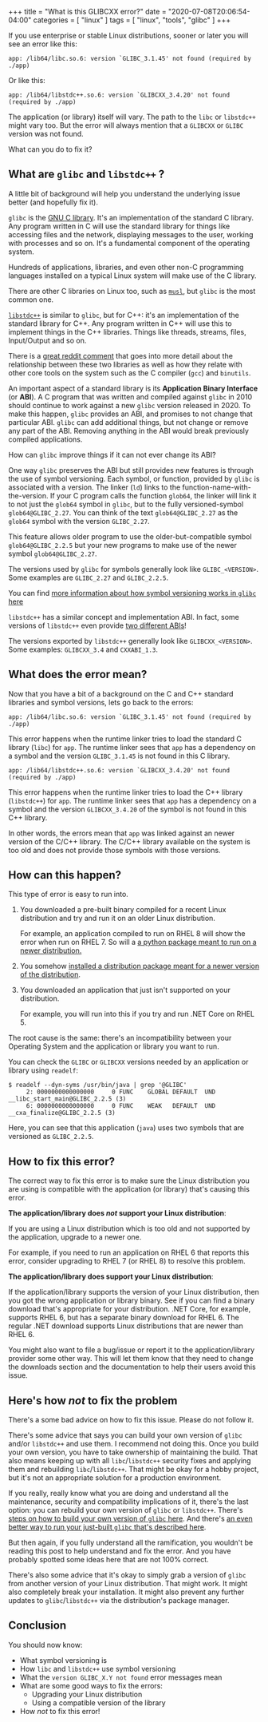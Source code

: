 +++
title = "What is this GLIBCXX error?"
date = "2020-07-08T20:06:54-04:00"
categories = [ "linux" ]
tags = [ "linux", "tools", "glibc" ]
+++

If you use enterprise or stable Linux distributions, sooner or later
you will see an error like this:

```text
app: /lib64/libc.so.6: version `GLIBC_3.1.45' not found (required by ./app)
```

Or like this:

```text
app: /lib64/libstdc++.so.6: version `GLIBCXX_3.4.20' not found (required by ./app)
```

The application (or library) itself will vary. The path to the `libc`
or `libstdc++` might vary too. But the error will always mention that
a `GLIBCXX` or `GLIBC` version was not found.

What can you do to fix it?

## What are `glibc` and `libstdc++` ?

A little bit of background will help you understand the underlying
issue better (and hopefully fix it).

`glibc` is the [GNU C library](https://www.gnu.org/software/libc/).
It's an implementation of the standard C library. Any program written
in C will use the standard library for things like accessing files and
the network, displaying messages to the user, working with processes
and so on. It's a fundamental component of the operating system.

Hundreds of applications, libraries, and even other non-C programming
languages installed on a typical Linux system will make use of the C
library.

There are other C libraries on Linux too, such as
[`musl`](https://musl.libc.org/), but `glibc` is the most common one.

[`libstdc++`](https://gcc.gnu.org/onlinedocs/libstdc++/) is similar to
`glibc`, but for C++: it's an implementation of the standard library
for C++. Any program written in C++ will use this to implement things
in the C++ libraries. Things like threads, streams, files,
Input/Output and so on.

There is a [great reddit
comment](https://www.reddit.com/r/linuxquestions/comments/1tghjd/what_is_the_relationship_between_gcc_libstdc/ce7rteb/)
that goes into more detail about the relationship between these two
libraries as well as how they relate with other core tools on the
system such as the C compiler (`gcc`) and `binutils`.

An important aspect of a standard library is its **Application Binary
Interface** (or **ABI**). A C program that was written and compiled
against `glibc` in 2010 should continue to work against a new `glibc`
version released in 2020. To make this happen, `glibc` provides an
ABI, and promises to not change that particular ABI. `glibc` can add
additional things, but not change or remove any part of the ABI.
Removing anything in the ABI would break previously compiled
applications.

How can `glibc` improve things if it can not ever change its ABI?

One way `glibc` preserves the ABI but still provides new features is
through the use of symbol versioning. Each symbol, or function,
provided by `glibc` is associated with a version. The linker (`ld`)
links to the function-name-with-the-version. If your C program calls
the function `glob64`, the linker will link it to not just the
`glob64` symbol in `glibc`, but to the fully versioned-symbol
`glob64@GLIBC_2.27`. You can think of the text `glob64@GLIBC_2.27` as
the `glob64` symbol with the version `GLIBC_2.27`.

This feature allows older program to use the older-but-compatible
symbol `glob64@GLIBC_2.2.5` but your new programs to make use of the
newer symbol `glob64@GLIBC_2.27`.

The versions used by `glibc` for symbols generally look like
`GLIBC_<VERSION>`. Some examples are `GLIBC_2.27` and `GLIBC_2.2.5`.

You can find [more information about how symbol versioning works in
`glibc`
here](https://developers.redhat.com/blog/2019/08/01/how-the-gnu-c-library-handles-backward-compatibility/)

`libstdc++` has a similar concept and implementation ABI. In fact,
some versions of `libstdc++` even provide [two different
ABIs](http://allanmcrae.com/2015/06/the-case-of-gcc-5-1-and-the-two-c-abis/)!

The versions exported by `libstdc++` generally look like
`GLIBCXX_<VERSION>`. Some examples: `GLIBCXX_3.4` and `CXXABI_1.3`.

## What does the error mean?

Now that you have a bit of a background on the C and C++ standard
libraries and symbol versions, lets go back to the errors:

```text
app: /lib64/libc.so.6: version `GLIBC_3.1.45' not found (required by ./app)
```

This error happens when the runtime linker tries to load the standard
C library (`libc`) for `app`. The runtime linker sees that `app` has a
dependency on a symbol and the version `GLIBC_3.1.45` is not found in
this C library.

```text
app: /lib64/libstdc++.so.6: version `GLIBCXX_3.4.20' not found (required by ./app)
```

This error happens when the runtime linker tries to load the C++
library (`libstdc++`) for `app`. The runtime linker sees that `app`
has a dependency on a symbol and the version `GLIBCXX_3.4.20` of the
symbol is not found in this C++ library.

In other words, the errors mean that `app` was linked against an newer
version of the C/C++ library. The C/C++ library available on the
system is too old and does not provide those symbols with those
versions.

## How can this happen?

This type of error is easy to run into.

1. You downloaded a pre-built binary compiled for a recent Linux
   distribution and try and run it on an older Linux distribution.

   For example, an application compiled to run on RHEL 8 will show the
   error when run on RHEL 7. So will a [a python package meant to run
   on a newer
   distribution.](https://stackoverflow.com/q/48591455/3561275)

2. You somehow [installed a distribution package meant for a newer
   version of the distribution](https://askubuntu.com/q/1068763).

3. You downloaded an application that just isn't supported on your
   distribution.

   For example, you will run into this if you try and run .NET Core on
   RHEL 5.

The root cause is the same: there's an incompatibility between your
Operating System and the application or library you want to run.

You can check the `GLIBC` or `GLIBCXX` versions needed by an
application or library using `readelf`:

```shell
$ readelf --dyn-syms /usr/bin/java | grep '@GLIBC'
     2: 0000000000000000     0 FUNC    GLOBAL DEFAULT  UND __libc_start_main@GLIBC_2.2.5 (3)
     6: 0000000000000000     0 FUNC    WEAK   DEFAULT  UND __cxa_finalize@GLIBC_2.2.5 (3)
```

Here, you can see that this application (`java`) uses two symbols that
are versioned as `GLIBC_2.2.5`.

## How to fix this error?

The correct way to fix this error is to make sure the Linux
distribution you are using is compatible with the application (or
library) that's causing this error.

**The application/library does *not* support your Linux distribution**:

If you are using a Linux distribution which is too old and not
supported by the application, upgrade to a newer one.

For example, if you need to run an application on RHEL 6 that
reports this error, consider upgrading to RHEL 7 (or RHEL 8) to
resolve this problem.

**The application/library does support your Linux distribution**:

If the application/library supports the version of your Linux
distribution, then you got the wrong application or library binary.
See if you can find a binary download that's appropriate for your
distribution. .NET Core, for example, supports RHEL 6, but has a
separate binary download for RHEL 6. The regular .NET download
supports Linux distributions that are newer than RHEL 6.

You might also want to file a bug/issue or report it to the
application/library provider some other way. This will let them know
that they need to change the downloads section and the documentation
to help their users avoid this issue.

## Here's how *not* to fix the problem

There's a some bad advice on how to fix this issue. Please do not
follow it.

There's some advice that says you can build your own version of
`glibc` and/or `libstdc++` and use them. I recommend not doing this.
Once you build your own version, you have to take ownership of
maintaining the build. That also means keeping up with all
`libc`/`libstdc++` security fixes and applying them and rebuilding
`libc`/`libstdc++`. That might be okay for a hobby project, but it's
not an appropriate solution for a production environment.

If you really, really know what you are doing and understand all the
maintenance, security and compatibility implications of it, there's
the last option: you can rebuild your own version of `glibc` or
`libstdc++`. There's [steps on how to build your own version of
`glibc` here](https://stackoverflow.com/a/50697155/3561275). And
there's [an even better way to run your just-built `glibc` that's
described here](https://askubuntu.com/a/319301).

But then again, if you fully understand all the ramification, you
wouldn't be reading this post to help understand and fix the error.
And you have probably spotted some ideas here that are not 100%
correct.

There's also some advice that it's okay to simply grab a version of
`glibc` from another version of your Linux distribution. That might
work. It might also completely break your installation. It might also
prevent any further updates to `glibc`/`libstdc++` via the
distribution's package manager.

## Conclusion

You should now know:

- What symbol versioning is
- How `libc` and `libstdc++` use symbol versioning
- What the `version GLIBC_X.Y not found` error messages mean
- What are some good ways to fix the errors:
  - Upgrading your Linux distribution
  - Using a compatible version of the library
- How *not* to fix this error!
